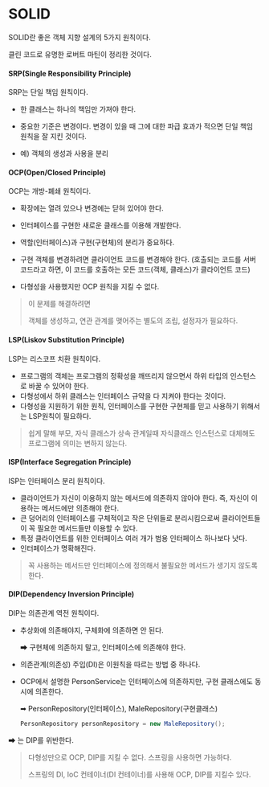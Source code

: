 # SOLID

SOLID란 좋은 객체 지향 설계의 5가지 원칙이다.



클린 코드로 유명한 로버트 마틴이 정리한 것이다.



#### SRP(Single Responsibility Principle)

SRP는 단일 책임 원칙이다.

- 한 클래스는 하나의 책임만 가져야 한다.

- 중요한 기준은 변경이다. 변경이 있을 때 그에 대한 파급 효과가 적으면 단일 책임 원칙을 잘 지킨 것이다. 

- 예) 객체의 생성과 사용을 분리

  

#### OCP(Open/Closed Principle)

OCP는 개방-폐쇄 원칙이다.

- 확장에는 열려 있으나 변경에는 닫혀 있어야 한다.
- 인터페이스를 구현한 새로운 클래스를 이용해 개발한다.
- 역할(인터페이스)과 구현(구현체)의 분리가 중요하다.

- 구현 객체를 변경하려면 클라이언트 코드를 변경해야 한다.
  (호출되는 코드를 서버 코드라고 하면, 이 코드를 호출하는 모든 코드(객체, 클래스)가 클라이언트 코드)
- 다형성을 사용했지만 OCP 원칙을 지킬 수 없다.

> 이 문제를 해결하려면
>
> 객체를 생성하고, 연관 관계를 맺어주는 별도의 조립, 설정자가 필요하다.

#### LSP(Liskov Substitution Principle)

LSP는 리스코프 치환 원칙이다.

- 프로그램의 객체는 프로그램의 정확성을 깨뜨리지 않으면서 하위 타입의 인스턴스로 바꿀 수 있어야 한다.
- 다형성에서 하위 클래스는 인터페이스 규약을 다 지켜야 한다는 것이다.
- 다형성을 지원하기 위한 원칙, 인터페이스를 구현한 구현체를 믿고 사용하기 위해서는 LSP원칙이 필요하다.

> 쉽게 말해 부모, 자식 클래스가 상속 관계일때 자식클래스 인스턴스로 대체해도 프로그램에 의미는 변하지 않는다.

#### ISP(Interface Segregation Principle)

ISP는 인터페이스 분리 원칙이다.

- 클라이언트가 자신이 이용하지 않는 메서드에 의존하지 않아야 한다. 즉, 자신이 이용하는 메서드에만 의존해야 한다.
- 큰 덩어리의 인터페이스를 구체적이고 작은 단위들로 분리시킴으로써 클라이언트들이 꼭 필요한 메서드들만 이용할 수 있다.
- 특정 클라이언트를 위한 인터페이스 여러 개가 범용 인터페이스 하나보다 낫다.
- 인터페이스가 명확해진다.

> 꼭 사용하는 메서드만 인터페이스에 정의해서 불필요한 메서드가 생기지 않도록 한다.

#### DIP(Dependency Inversion Principle)

DIP는 의존관계 역전 원칙이다.

- 추상화에 의존해야지, 구체화에 의존하면 안 된다.

  ➡ 구현체에 의존하지 말고, 인터페이스에 의존해야 한다.

- 의존관계(의존성) 주입(DI)은 이원칙을 따르는 방법 중 하나다.

- OCP에서 설명한 PersonService는 인터페이스에 의존하지만, 구현 클래스에도 동시에 의존한다.

  ➡ PersonRepository(인터페이스), MaleRepository(구현클래스)

  ```java
  PersonRepository personRepository = new MaleRepository();
  ```

  

➡ 는 DIP를 위반한다.

>다형성만으로 OCP, DIP를 지킬 수 없다. 스프링을 사용하면 가능하다.
>
>스프링의 DI, IoC 컨테이너(DI 컨테이너)를 사용해 OCP, DIP를 지킬수 있다.